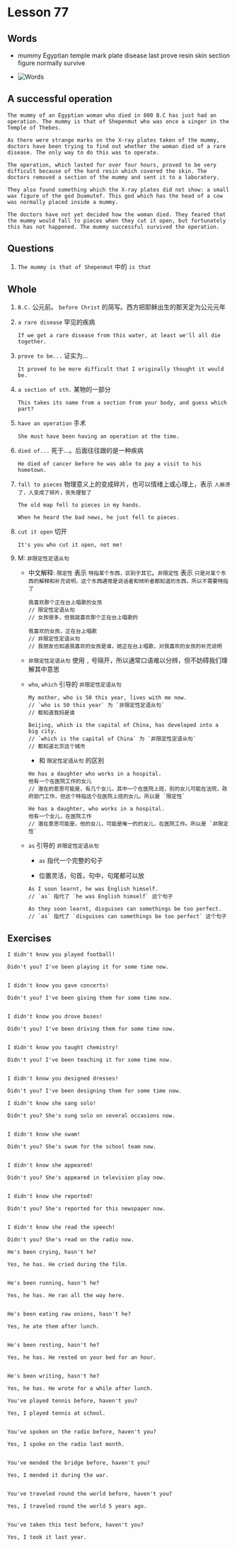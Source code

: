 # Lesson 77

## Words

- mummy Egyptian temple mark plate disease last prove resin skin section figure normally survive

- ![Words](../../../Images/Part2/08/words-77.png)

## A successful operation

```
The mummy of an Egyptian woman who died in 800 B.C has just had an operation. The mummy is that of Shepenmut who was once a singer in the Temple of Thebes.

As there were strange marks on the X-ray plates taken of the mummy, doctors have been trying to find out whether the woman died of a rare disease. The only way to do this was to operate.

The operation, which lasted for over four hours, proved to be very difficult because of the hard resin which covered the skin. The doctors removed a section of the mummy and sent it to a laboratory.

They also found something which the X-ray plates did not show: a small wax figure of the god Duamutef. This god which has the head of a cow was normally placed inside a mummy.

The doctors have not yet decided how the woman died. They feared that the mummy would fall to pieces when they cut it open, but fortunately this has not happened. The mummy successful survived the operation.
```

## Questions

1. `The mummy is that of Shepenmut` 中的 `is that`

## Whole

1. `B.C.` 公元前。 `before Christ` 的简写。西方把耶稣出生的那天定为公元元年

2. `a rare disease` 罕见的疾病

   ```
   If we get a rare disease from this water, at least we'll all die together.
   ```

3. `prove to be...` 证实为...

   ```
   It proved to be more difficult that I originally thought it would be.
   ```

4. `a section of sth.` 某物的一部分

   ```
   This takes its name from a section from your body, and guess which part?
   ```

5. `have an operation` 手术

   ```
   She must have been having an operation at the time.
   ```

6. `died of...` 死于...。后面往往跟的是一种疾病

   ```
   He died of cancer before he was able to pay a visit to his hometown.
   ```

7. `fall to pieces` 物理意义上的变成碎片，也可以情绪上或心理上，表示 `人崩溃了，人变成了碎片，丧失理智了`

   ```
   The old map fell to pieces in my hands.

   When he heard the bad news, he just fell to pieces.
   ```

8. `cut it open` 切开

   ```
   It's you who cut it open, not me!
   ```

9. M: `非限定性定语从句`

   - 中文解释: `限定性` 表示 `特指某个东西，区别于其它`。`非限定性` 表示 `只是对某个东西的解释和补充说明，这个东西通常是说话者和倾听者都知道的东西，所以不需要特指了`

     ```
     我喜欢那个正在台上唱歌的女孩
     // 限定性定语从句
     // 女孩很多，但我就喜欢那个正在台上唱歌的

     我喜欢的女孩，正在台上唱歌
     // 非限定性定语从句
     // 我朋友也知道我喜欢的女孩是谁，她正在台上唱歌，对我喜欢的女孩的补充说明
     ```

   - `非限定性定语从句` 使用 `,` 号隔开，所以通常口语难以分辨，但不妨碍我们理解其中意思

   - `who`, `which` 引导的 `非限定性定语从句`

     ```
     My mother, who is 50 this year, lives with me now.
     // `who is 50 this year` 为 `非限定性定语从句`
     // 都知道我妈是谁

     Beijing, which is the capital of China, has developed into a big city.
     // `which is the capital of China` 为 `非限定性定语从句`
     // 都知道北京这个城市
     ```

     - 和 `限定性定语从句` 的区别

     ```
     He has a daughter who works in a hospital.
     他有一个在医院工作的女儿
     // 潜在的意思可能是，有几个女儿，其中一个在医院上班，别的女儿可能在法院，政府部门工作，但这个特指这个在医院上班的女儿。所以是 `限定性`

     He has a daughter, who works in a hospital.
     他有一个女儿，在医院工作
     // 潜在意思可能是，他的女儿，可能是唯一的的女儿，在医院工作。所以是 `非限定性`
     ```

   - `as` 引导的 `非限定性定语从句`

     - `as` 指代一个完整的句子

     - 位置灵活，句首，句中，句尾都可以放

     ```
     As I soon learnt, he was English himself.
     // `as` 指代了 `he was English himself` 这个句子

     As they soon learnt, disguises can somethings be too perfect.
     // `as` 指代了 `disguises can somethings be too perfect` 这个句子
     ```

## Exercises

```
I didn't know you played football!

Didn't you? I've been playing it for some time now.


I didn't know you gave concerts!

Didn't you? I've been giving them for some time now.


I didn't know you drove buses!

Didn't you? I've been driving them for some time now.


I didn't know you taught chemistry!

Didn't you? I've been teaching it for some time now.


I didn't know you designed dresses!

Didn't you? I've been designing them for some time now.
```

```
I didn't know she sang solo!

Didn't you? She's sung solo on several occasions now.


I didn't know she swam!

Didn't you? She's swum for the school team now.


I didn't know she appeared!

Didn't you? She's appeared in television play now.


I didn't know she reported!

Didn't you? She's reported for this newspaper now.


I didn't know she read the speech!

Didn't you? She's read on the radio now.
```

```
He's been crying, hasn't he?

Yes, he has. He cried during the film.


He's been running, hasn't he?

Yes, he has. He ran all the way here.


He's been eating raw onions, hasn't he?

Yes, he ate them after lunch.


He's been resting, hasn't he?

Yes, he has. He rested on your bed for an hour.


He's been writing, hasn't he?

Yes, he has. He wrote for a while after lunch.
```

```
You've played tennis before, haven't you?

Yes, I played tennis at school.


You've spoken on the radio before, haven't you?

Yes, I spoke on the radio last month.


You've mended the bridge before, haven't you?

Yes, I mended it during the war.


You've traveled round the world before, haven't you?

Yes, I traveled round the world 5 years ago.


You've taken this test before, haven't you?

Yes, I took it last year.
```
